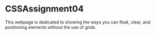 # CSSAssignment04

This webpage is dedicated to showing the ways you can float, clear, and positioning elements without the use of grids.
